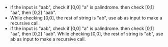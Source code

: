* if the input is "aab", check if [0,0] "a" is palindrome. then check [0,1] "aa", then [0,2] "aab".
* While checking [0,0], the rest of string is "ab", use ab as input to make a recursive call.
* if the input is "aab", check if [0,0] "a" is palindrome. then check [0,1] "aa", then [0,2] "aab". While checking [0,0], the rest of string is "ab", use ab as input to make a recursive call.